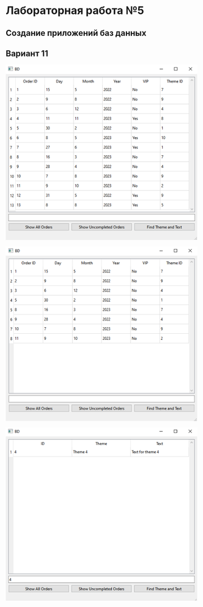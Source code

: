 # Лабораторная работа №5

## Создание приложений баз данных

## Вариант 11

![image](./img/1.png)

![image](./img/2.png)

![image](./img/3.png)
